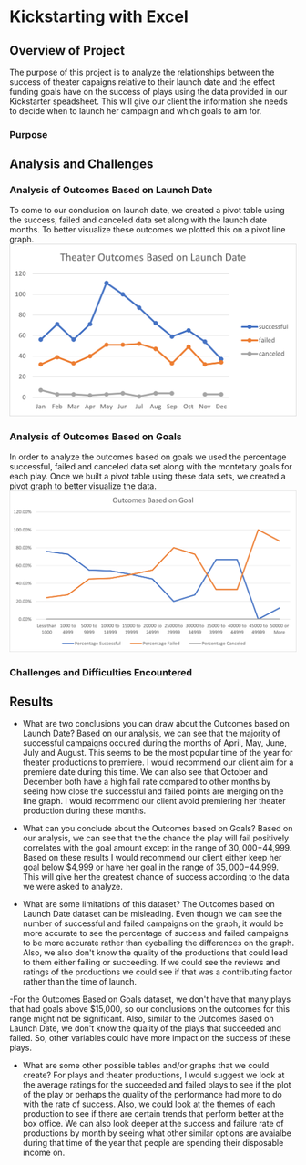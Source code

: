 # Kickstarting with Excel

## Overview of Project
The purpose of this project is to analyze the relationships between the success of theater capaigns relative to their launch date and the effect funding goals have on the success of plays using the data provided in our Kickstarter speadsheet. This will give our client the information she needs to decide when to launch her campaign and which goals to aim for.
### Purpose

## Analysis and Challenges

### Analysis of Outcomes Based on Launch Date
To come to our conclusion on launch date, we created a pivot table using the success, failed and canceled data set along with the launch date months. To better visualize these outcomes we plotted this on a pivot line graph. 
![alt text](https://github.com/JoshTrewhella/kickstarter-analysis/blob/e272cc9ee30093bfd51894389612286c52e001bc/Resources/Theater_Outcomes_vs_Launch.png)

### Analysis of Outcomes Based on Goals
In order to analyze the outcomes based on goals we used the percentage successful, failed and canceled data set along with the montetary goals for each play. Once we built a pivot table using these data sets, we created a pivot graph to better visualize the data. 
![alt text](https://github.com/JoshTrewhella/kickstarter-analysis/blob/e272cc9ee30093bfd51894389612286c52e001bc/Resources/Outcomes_vs_Goals.png)
### Challenges and Difficulties Encountered

## Results

- What are two conclusions you can draw about the Outcomes based on Launch Date?
Based on our analysis, we can see that the majority of successful campaigns occured during the months of April, May, June, July and August. This seems to be the most popular time of the year for theater productions to premiere. I would recommend our client aim for a premiere date during this time. We can also see that October and December both have a high fail rate compared to other months by seeing how close the successful and failed points are merging on the line graph. I would recommend our client avoid premiering her theater production during these months.

- What can you conclude about the Outcomes based on Goals?
Based on our analysis, we can see that the the chance the play will fail positively correlates with the goal amount except in the range of $30,000-$44,999. Based on these results I would recommend our client either keep her goal below $4,999 or have her goal in the range of $35,000-$44,999. This will give her the greatest chance of success according to the data we were asked to analyze. 

- What are some limitations of this dataset?
The Outcomes based on Launch Date dataset can be misleading. Even though we can see the number of successful and failed campaigns on the graph, it would be more accurate to see the percentage of success and failed campaigns to be more accurate rather than eyeballing the differences on the graph. Also, we also don't know the quality of the productions that could lead to them either failing or succeeding. If we could see the reviews and ratings of the productions we could see if that was a contributing factor rather than the time of launch. 

-For the Outcomes Based on Goals dataset, we don't have that many plays that had goals above $15,000, so our conclusions on the outcomes for this range might not be significant. Also, similar to the Outcomes Based on Launch Date, we don't know the quality of the plays that succeeded and failed. So, other variables could have more impact on the success of these plays. 

- What are some other possible tables and/or graphs that we could create?
For plays and theater productions, I would suggest we look at the average ratings for the succeeded and failed plays to see if the plot of the play or perhaps the quality of the performance had more to do with the rate of success. Also, we could look at the themes of each production to see if there are certain trends that perform better at the box office. We can also look deeper at the success and failure rate of productions by month by seeing what other similar options are avaialbe during that time of the year that people are spending their disposable income on.
